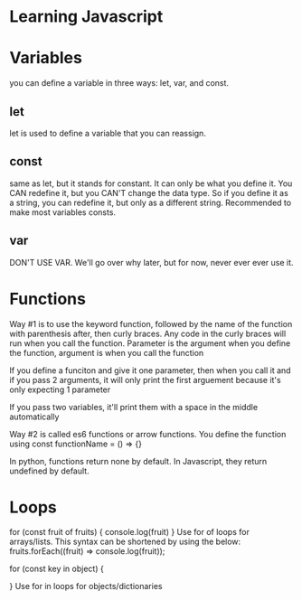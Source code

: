 # Learning Javascript

# Variables

you can define a variable in three ways: let, var, and const.

## let

let is used to define a variable that you can reassign.

## const

same as let, but it stands for constant. It can only be what you define it. You CAN redefine it, but you CAN'T change the data type. So if you define it as a string, you can redefine it, but only as a different string. Recommended to make most variables consts.

## var

DON'T USE VAR. We'll go over why later, but for now, never ever ever use it.

# Functions

Way #1 is to use the keyword function, followed by the name of the function with parenthesis after, then curly braces. Any code in the curly braces will run when you call the function.
Parameter is the argument when you define the function, argument is when you call the function

If you define a funciton and give it one parameter, then when you call it and if you pass 2 arguments, it will only print the first arguement because it's only expecting 1 parameter

If you pass two variables, it'll print them with a space in the middle automatically

Way #2 is called es6 functions or arrow functions. You define the function using const functionName = () => {}

In python, functions return none by default. In Javascript, they return undefined by default.

# Loops

for (const fruit of fruits) {
console.log(fruit)
}
Use for of loops for arrays/lists. This syntax can be shortened by using the below:
fruits.forEach((fruit) => console.log(fruit));

for (const key in object) {

}
Use for in loops for objects/dictionaries

